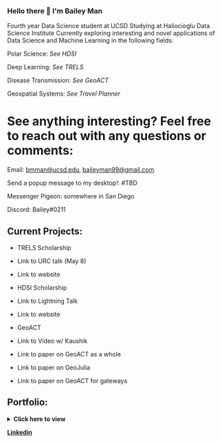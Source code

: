 ### Hello there 👋 I'm Bailey Man

Fourth year Data Science student at UCSD
Studying at Haliocioglu Data Science Institute
Currently exploring interesting and novel 
applications of Data Science and Machine
Learning in the following fields:

Polar Science: *See HDSI*

Deep Learning: *See TRELS*

Disease Transmission: *See GeoACT*

Geospatial Systems: *See Travel Planner*

# See anything interesting? Feel free to reach out with any questions or comments:

Email: bmman@ucsd.edu, baileyman99@gmail.com

Send a popup message to my desktop!: #TBD

Messenger Pigeon: somewhere in San Diego

Discord: Bailey#0211

## Current Projects:

* TRELS Scholarship
* Link to URC talk (May 8)
* Link to website

* HDSI Scholarship
* Link to Lightning Talk
* Link to website

* GeoACT
* Link to Video w/ Kaushik
* Link to paper on GeoACT as a whole
* Link to paper on GeoJulia
* Link to paper on GeoACT for gateways

## Portfolio:
<details>
  <summary><strong>Click here to view</strong></summary>
  
  # complete
  
  1. __CSE 151A: [Reddit Post Popularity] ()__

  2. __Competition: [COVID Travel Planner] ()__
  
  # in progress
  
  1. __UAPET: [Underwater Animal Pose Estimation and Tracking] ()__
  
  2. __CVA: [Cryospheric Visualization and Analysis] ()__

  # planned
  
  1. __Self: [Popup Lyrics] ()__

  2. __Self: [Article Viewer (use twitter message api)] ()__
  

</details>

[__Linkedin__](https://www.linkedin.com/in/bailey-man-1414a3144/)

<!--
**Bailey-Man/Bailey-Man** is a ✨ _special_ ✨ repository because its `README.md` (this file) appears on your GitHub profile.

Here are some ideas to get you started:

- 🔭 I’m currently working on ...
- 🌱 I’m currently learning ...
- 👯 I’m looking to collaborate on ...
- 🤔 I’m looking for help with ...
- 💬 Ask me about ...
- 📫 How to reach me: ...
- 😄 Pronouns: ...
- ⚡ Fun fact: ...
-->
